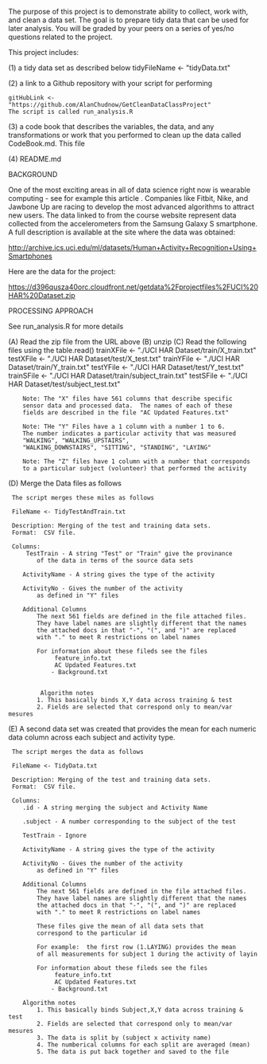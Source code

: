 The purpose of this project is to demonstrate ability to collect, work with, and clean a data set. The goal is to prepare tidy data that can be used for later analysis. You will be graded by your peers on a series of yes/no questions related to the project.

This project includes:

(1) a tidy data set as described below
    tidyFileName <- "tidyData.txt"
    
(2) a link to a Github repository with your script for performing

    gitHubLink <- "https://github.com/AlanChudnow/GetCleanDataClassProject"
    The script is called run_analysis.R

(3) a code book that describes the variables, the data,  and any transformations or work that you performed to clean up the data called CodeBook.md.  This file

(4) README.md

BACKGROUND

One of the most exciting areas in all of data science right now is wearable computing - see for example  this article . Companies like Fitbit, Nike, and Jawbone Up are racing to develop the most advanced algorithms to attract new users. The data linked to from the course website represent data collected from the accelerometers from the Samsung Galaxy S smartphone. A full description is available at the site where the data was obtained: 

http://archive.ics.uci.edu/ml/datasets/Human+Activity+Recognition+Using+Smartphones 

Here are the data for the project: 

https://d396qusza40orc.cloudfront.net/getdata%2Fprojectfiles%2FUCI%20HAR%20Dataset.zip 

PROCESSING APPROACH

See run_analysis.R for more details

  (A) Read the zip file from the URL above
  (B) unzip
  (C) Read the following files using the table.read()
        trainXFile <- "./UCI HAR Dataset/train/X_train.txt"
        testXFile <- "./UCI HAR Dataset/test/X_test.txt"
        trainYFile <- "./UCI HAR Dataset/train/Y_train.txt"
        testYFile <- "./UCI HAR Dataset/test/Y_test.txt"
        trainSFile <- "./UCI HAR Dataset/train/subject_train.txt"
        testSFile <- "./UCI HAR Dataset/test/subject_test.txt"
        
        Note: The "X" files have 561 columns that describe specific 
        sensor data and processed data.  The names of each of these 
        fields are described in the file "AC Updated Features.txt"
        
        Note: THe "Y" Files have a 1 column with a number 1 to 6.
        The number indicates a particular activity that was measured
        "WALKING", "WALKING_UPSTAIRS",
        "WALKING_DOWNSTAIRS", "SITTING", "STANDING", "LAYING"
        
        Note: The "Z" files have 1 column with a number that corresponds
        to a particular subject (volunteer) that performed the activity
        
    

 (D) Merge the Data files as follows
 
     The script merges these miles as follows
     
     FileName <- TidyTestAndTrain.txt 
     
     Description: Merging of the test and training data sets.  
     Format:  CSV file.
     
     Columns: 
         TestTrain - A string "Test" or "Train" give the provinance 
            of the data in terms of the source data sets
     
        ActivityName - A string gives the type of the activity
     
        ActivityNo - Gives the number of the activity 
            as defined in "Y" files
     
        Additional Columns
            The next 561 fields are defined in the file attached files. 
            They have label names are slightly different that the names 
            the attached docs in that "-", "(", and ")" are replaced 
            with "." to meet R restrictions on label names
            
            For information about these fileds see the files
                 feature_info.txt
                 AC Updated Features.txt
                - Background.txt
                
                
             Algorithm notes
            1. This basically binds X,Y data across training & test
            2. Fields are selected that correspond only to mean/var mesures

     
(E) A second data set was created that provides the mean for each numeric data column across each subject and activity type.

     The script merges the data as follows
     
     FileName <- TidyData.txt 
     
     Description: Merging of the test and training data sets.  
     Format:  CSV file.
     
     Columns: 
        .id - A string merging the subject and Activity Name
        
        .subject - A number corresponding to the subject of the test
        
        TestTrain - Ignore
     
        ActivityName - A string gives the type of the activity
     
        ActivityNo - Gives the number of the activity 
            as defined in "Y" files
     
        Additional Columns
            The next 561 fields are defined in the file attached files. 
            They have label names are slightly different that the names 
            the attached docs in that "-", "(", and ")" are replaced 
            with "." to meet R restrictions on label names
            
            These files give the mean of all data sets that 
            correspond to the particular id
            
            For example:  the first row (1.LAYING) provides the mean 
            of all measurements for subject 1 during the activity of layin
            
            For information about these fileds see the files
                 feature_info.txt
                 AC Updated Features.txt
                - Background.txt
                
        Algorithm notes
            1. This basically binds Subject,X,Y data across training & test
            2. Fields are selected that correspond only to mean/var mesures
            3. The data is split by (subject x activity name)
            4. The numberical columns for each split are averaged (mean)
            5. The data is put back together and saved to the file
            
                
     









